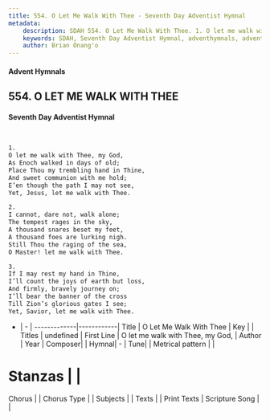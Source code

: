 ```yaml
---
title: 554. O Let Me Walk With Thee - Seventh Day Adventist Hymnal
metadata:
    description: SDAH 554. O Let Me Walk With Thee. 1. O let me walk with Thee, my God, As Enoch walked in days of old; Place Thou my trembling hand in Thine, And sweet communion with me hold; E’en though the path I may not see, Yet, Jesus, let me walk with Thee.
    keywords: SDAH, Seventh Day Adventist Hymnal, adventhymnals, advent hymnals, O Let Me Walk With Thee, O let me walk with Thee, my God, 
    author: Brian Onang'o
---
```


#### Advent Hymnals
## 554. O LET ME WALK WITH THEE
#### Seventh Day Adventist Hymnal

```txt


1.
O let me walk with Thee, my God,
As Enoch walked in days of old;
Place Thou my trembling hand in Thine,
And sweet communion with me hold;
E’en though the path I may not see,
Yet, Jesus, let me walk with Thee.

2.
I cannot, dare not, walk alone;
The tempest rages in the sky,
A thousand snares beset my feet,
A thousand foes are lurking nigh.
Still Thou the raging of the sea,
O Master! let me walk with Thee.

3.
If I may rest my hand in Thine,
I’ll count the joys of earth but loss,
And firmly, bravely journey on;
I’ll bear the banner of the cross
Till Zion’s glorious gates I see;
Yet, Savior, let me walk with Thee.


```

- |   -  |
-------------|------------|
Title | O Let Me Walk With Thee |
Key |  |
Titles | undefined |
First Line | O let me walk with Thee, my God, |
Author | 
Year | 
Composer|  |
Hymnal|  - |
Tune|  |
Metrical pattern | |
# Stanzas |  |
Chorus |  |
Chorus Type |  |
Subjects |  |
Texts |  |
Print Texts | 
Scripture Song |  |
  
